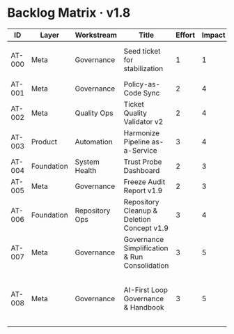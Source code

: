 # Backlog Matrix · v1.8

| ID | Layer | Workstream | Title | Effort | Impact | Confidence | Priority | Status | Owner | Notes |
|---|---|---|---|---|---|---|---|---|---|---|
| AT-000 | Meta | Governance | Seed ticket for stabilization | 1 | 1 | 1 | 1 | done | Stephan | System baseline proof (CI/Harmonize/Freeze ok) |
| AT-001 | Meta | Governance | Policy-as-Code Sync | 2 | 4 | 4 | 5 | done | Stephan | Acceptance ok (100%) |
| AT-002 | Meta | Quality Ops | Ticket Quality Validator v2 | 2 | 4 | 3 | 4 | ready | Stephan | Score ≥80; DoR/DoD/Proof enforced |
| AT-003 | Product | Automation | Harmonize Pipeline as-a-Service | 3 | 4 | 3 | 4 | ready | Stephan | Reusable CI steps ≥60% coverage |
| AT-004 | Foundation | System Health | Trust Probe Dashboard | 2 | 3 | 3 | 3 | ready | Stephan | Visual SHS/Drift/Proofs |
| AT-005 | Meta | Governance | Freeze Audit Report v1.9 | 2 | 3 | 3 | 3 | ready | Stephan | Quarterly freeze summary |
| AT-006 | Foundation | Repository Ops | Repository Cleanup & Deletion Concept v1.9 | 3 | 4 | 4 | 4 | ready | Stephan | Remove legacy artefacts + rules |
| AT-007 | Meta | Governance | Governance Simplification & Run Consolidation | 3 | 5 | 3 | 5 | ready | Stephan | Per-layer pipelines; reduce runs |
| AT-008 | Meta | Governance | AI-First Loop Governance & Handbook | 3 | 5 | 4 | 5 | done | Stephan | Define loop-based gates (ChatGPT / Codex / Operator) + create AI-First Handbook for consistent operation |
